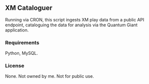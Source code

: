 ## XM Cataloguer 

Running via CRON, this script ingests XM play data from a public API endpoint, cataloguing the data for analysis via the Quantum Giant application.

### Requirements

Python, MySQL.

### License

None. Not owned by me. Not for public use.
